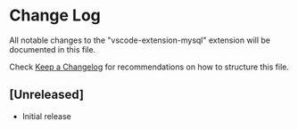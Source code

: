 # Change Log

All notable changes to the "vscode-extension-mysql" extension will be documented in this file.

Check [Keep a Changelog](http://keepachangelog.com/) for recommendations on how to structure this file.

## [Unreleased]

- Initial release